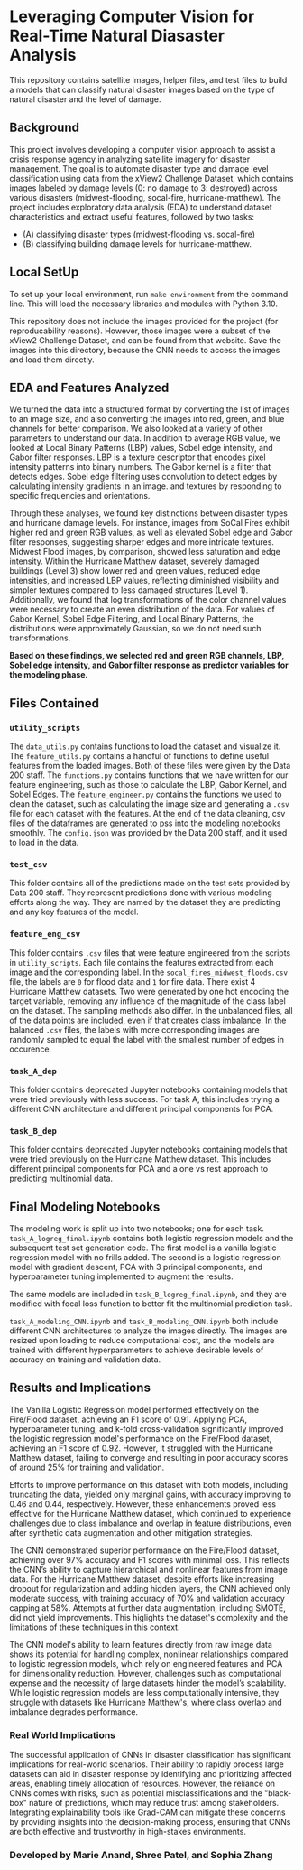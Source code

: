 # Leveraging Computer Vision for Real-Time Natural Diasaster Analysis 

This repository contains satellite images, helper files, and test files to build a models that can classify natural disaster images based on the type of natural disaster and the level of damage. 

## Background

This project involves developing a computer vision approach to assist a crisis response agency in analyzing satellite imagery for disaster management. The goal is to automate disaster type and damage level classification using data from the xView2 Challenge Dataset, which contains images labeled by damage levels (0: no damage to 3: destroyed) across various disasters (midwest-flooding, socal-fire, hurricane-matthew). The project includes exploratory data analysis (EDA) to understand dataset characteristics and extract useful features, followed by two tasks: 

- (A) classifying disaster types (midwest-flooding vs. socal-fire) 
- (B) classifying building damage levels for hurricane-matthew. 

## Local SetUp

To set up your local environment, run `make environment` from the command line. This will load the necessary libraries and modules with Python 3.10. 

This repository does not include the images provided for the project (for reproducability reasons). However, those images were a subset of the xView2 Challenge Dataset, and can be found from that website. Save the images into this directory, because the CNN needs to access the images and load them directly.

## EDA and Features Analyzed

We turned the data into a structured format by converting the list of images to an image size, and also converting the images into red, green, and blue channels for better comparison. We also looked at a variety of other parameters to understand our data. In addition to average RGB value, we looked at Local Binary Patterns (LBP) values, Sobel edge intensity, and Gabor filter responses. LBP is a texture descriptor that encodes pixel intensity patterns into binary numbers. The Gabor kernel is a filter that detects edges. Sobel edge filtering uses convolution to detect edges by calculating intensity gradients in an image. and textures by responding to specific frequencies and orientations. 

Through these analyses, we found key distinctions between disaster types and hurricane damage levels. For instance, images from SoCal Fires exhibit higher red and green RGB values, as well as elevated Sobel edge and Gabor filter responses, suggesting sharper edges and more intricate textures. Midwest Flood images, by comparison, showed less saturation and edge intensity. Within the Hurricane Matthew dataset, severely damaged buildings (Level 3) show lower red and green values, reduced edge intensities, and increased LBP values, reflecting diminished visibility and simpler textures compared to less damaged structures (Level 1). Additionally, we found that log transformations of the color channel values were necessary to create an even distribution of the data. For values of Gabor Kernel, Sobel Edge Filtering, and Local Binary Patterns, the distributions were approximately Gaussian, so we do not need such transformations. 

**Based on these findings, we selected red and green RGB channels, LBP, Sobel edge intensity, and Gabor filter response as predictor variables for the modeling phase.**

## Files Contained

### `utility_scripts`

The `data_utils.py` contains functions to load the dataset and visualize it. The `feature_utils.py` contains a handful of functions to define useful features from the loaded images. Both of these files were given by the Data 200 staff. The `functions.py` contains functions that we have written for our feature engineering, such as those to calculate the LBP, Gabor Kernel, and Sobel Edges. The `feature_engineer.py` contains the functions we used to clean the dataset, such as calculating the image size and generating a `.csv` file for each dataset with the features. At the end of the data cleaning, csv files of the dataframes are generated to pss into the modeling notebooks smoothly. The `config.json` was provided by the Data 200 staff, and it used to load in the data. 

### `test_csv`

This folder contains all of the predictions made on the test sets provided by Data 200 staff. They represent predictions done with various modeling efforts along the way. They are named by the dataset they are predicting and any key features of the model. 

### `feature_eng_csv`

This folder contains `.csv` files that were feature engineered from the scripts in `utility_scripts`. Each file contains the features extracted from each image and the corresponding label. In the `socal_fires_midwest_floods.csv` file, the labels are `0` for flood data and `1` for fire data. There exist 4 Hurricane Matthew datasets. Two were generated by one hot encoding the target variable, removing any influence of the magnitude of the class label on the dataset. The sampling methods also differ. In the unbalanced files, all of the data points are included, even if that creates class imbalance. In the balanced `.csv` files, the labels with more corresponding images are randomly sampled to equal the label with the smallest number of edges in occurence. 

### `task_A_dep`

This folder contains deprecated Jupyter notebooks containing models that were tried previously with less success. For task A, this includes trying a different CNN architecture and different principal components for PCA. 

### `task_B_dep`

This folder contains deprecated Jupyter notebooks containing models that were tried previously on the Hurricane Matthew dataset. This includes different principal components for PCA and a one vs rest approach to predicting multinomial data. 

## Final Modeling Notebooks 

The modeling work is split up into two notebooks; one for each task. `task_A_logreg_final.ipynb` contains both logistic regression models and the subsequent test set generation code. The first model is a vanilla logistic regression model with no frills added. The second is a logistic regression model with gradient descent, PCA with 3 principal components, and hyperparameter tuning implemented to augment the results. 

The same models are included in `task_B_logreg_final.ipynb`, and they are modified with focal loss function to better fit the multinomial prediction task. 

`task_A_modeling_CNN.ipynb` and `task_B_modeling_CNN.ipynb` both include different CNN architectures to analyze the images directly. The images are resized upon loading to reduce computational cost, and the models are trained with different hyperparameters to achieve desirable levels of accuracy on training and validation data. 

## Results and Implications

The Vanilla Logistic Regression model performed effectively on the Fire/Flood dataset, achieving an F1 score of 0.91. Applying PCA, hyperparameter tuning, and k-fold cross-validation significantly improved the logistic regression model's performance on the Fire/Flood dataset, achieving an F1 score of 0.92. However, it struggled with the Hurricane Matthew dataset, failing to converge and resulting in poor accuracy scores of around 25% for training and validation. 

Efforts to improve performance on this dataset with both models, including truncating the data, yielded only marginal gains, with accuracy improving to 0.46 and 0.44, respectively. However, these enhancements proved less effective for the Hurricane Matthew dataset, which continued to experience challenges due to class imbalance and overlap in feature distributions, even after synthetic data augmentation and other mitigation strategies.  

The CNN demonstrated superior performance on the Fire/Flood dataset, achieving over 97% accuracy and F1 scores with minimal loss. This reflects the CNN’s ability to capture hierarchical and nonlinear features from image data. For the Hurricane Matthew dataset, despite efforts like increasing dropout for regularization and adding hidden layers, the CNN achieved only moderate success, with training accuracy of 70% and validation accuracy capping at 58%. Attempts at further data augmentation, including SMOTE, did not yield improvements. This higlights the dataset's complexity and the limitations of these techniques in this context.  
 
The CNN model's ability to learn features directly from raw image data shows its potential for handling complex, nonlinear relationships compared to logistic regression models, which rely on engineered features and PCA for dimensionality reduction. However, challenges such as computational expense and the necessity of large datasets hinder the model’s scalability. While logistic regression models are less computationally intensive, they struggle with datasets like Hurricane Matthew's, where class overlap and imbalance degrades performance. 

### Real World Implications
The successful application of CNNs in disaster classification has significant implications for real-world scenarios. Their ability to rapidly process large datasets can aid in disaster response by identifying and prioritizing affected areas, enabling timely allocation of resources. However, the reliance on CNNs comes with risks, such as potential misclassifications and the "black-box" nature of predictions, which may reduce trust among stakeholders. Integrating explainability tools like Grad-CAM can mitigate these concerns by providing insights into the decision-making process, ensuring that CNNs are both effective and trustworthy in high-stakes environments.

### Developed by Marie Anand, Shree Patel, and Sophia Zhang